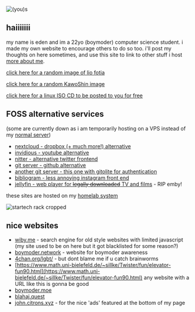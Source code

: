 ![(you)s](https://eda.gay/img/braindamage.png)

## haiiiiiii
my name is eden and im a 22yo (boymoder) computer science student. i made my own website to encourage others to do so too.
i'll post my thoughts on here sometimes, and use this site to link to other stuff i host [more about me](/thought?id=2).

[click here for a random image of lio fotia](https://eda.gay/random?tags=lio_fotia)

[click here for a random KawoShin image](https://eda.gay/random?tags=nagisa_kaworu+ikari_shinji+yaoi)

[click here for a linux ISO CD to be posted to you for free](https://eda.gay/isocd)

## FOSS alternative services

(some are currently down as i am temporarily hosting on a VPS instead of my [normal server](https://wiki.eda.gay))

- [nextcloud - dropbox (+ much more!) alternative](https://nc.eda.gay)
- [invidious - youtube alternative](https://invidious.eda.gay)
- [nitter - alternative twitter frontend](https://nitter.eda.gay)
- [git server - github alternative](https://git.eda.gay/)
- [another git server - this one with gitolite for authentication](https://cgit.eda.gay/gitolite-cgit-docker.git/about/)
- [bibliogram - less annoying instagram front end](https://bibliogram.eda.gay/applysettings/c8009ec7533d542a90bb1d41563435c1)
- [jellyfin - web player for ~~legally downloaded~~ TV and films](https://jellyfin.eda.gay) - RIP emby!

these sites are hosted on my [homelab system](https://wiki.eda.gay)

![startech rack cropped](https://eda.gay/img/IMG_20220811_133224877_HDR_crop.jpg?h=300&w=5000)

## nice websites
- [wiby.me](http://wiby.me/) - search engine for old style websites with limited javascript (my site used to be on here but it got blacklisted for some reason?)
- [boymoder.network](https://boymoder.network/) - website for boymoder awareness
- [4chan.org/lgbt/](https://boards.4channel.org/lgbt/) - but dont blame me if u catch brainworms
- [https://www.math.uni-bielefeld.de/~sillke/Twister/fun/elevator-fun90.html](https://www.math.uni-bielefeld.de/~sillke/Twister/fun/elevator-fun90.html) any website with a URL like this is gonna be good
- [boymoder.moe](https://nyaomidev.github.io/boymoder.moe/)
- [blahaj.quest](https://blahaj.quest/)
- [john.citrons.xyz](https://john.citrons.xyz/) - for the nice 'ads' featured at the bottom of my page


